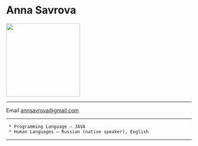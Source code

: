 Anna Savrova
============

<img src="IMG_271.jpg" width="200"/>

----------------------------------------------------------
Email [annsavrova@gmail.com](annsavrova@gmail.com)                         

----------------------------------------------------------
     * Programming Language — JAVA
     * Human Languages — Russian (native speaker), English
----------------------------------------------------------
